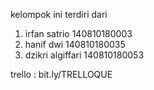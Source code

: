 kelompok ini terdiri dari

1. irfan satrio 140810180003
2. hanif dwi 140810180035
3. dzikri algiffari 140810180053

trello : bit.ly/TRELLOQUE
